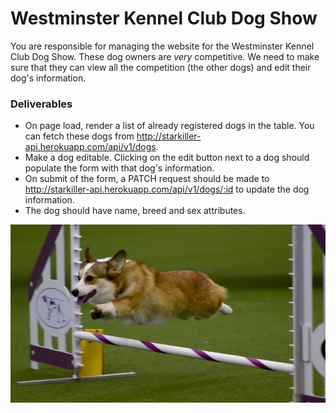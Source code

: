 # Westminster Kennel Club Dog Show

You are responsible for managing the website for the Westminster Kennel Club Dog Show. These dog owners are _very_ competitive. We need to make sure that they can view all the competition (the other dogs) and edit their dog's information.

### Deliverables

- On page load, render a list of already registered dogs in the table. You can fetch these dogs from http://starkiller-api.herokuapp.com/api/v1/dogs.
- Make a dog editable. Clicking on the edit button next to a dog should populate the form with that dog's information. 
- On submit of the form, a PATCH request should be made to http://starkiller-api.herokuapp.com/api/v1/dogs/:id to update the dog information.
- The dog should have name, breed and sex attributes.









![dog](assets/dog-show.jpg)